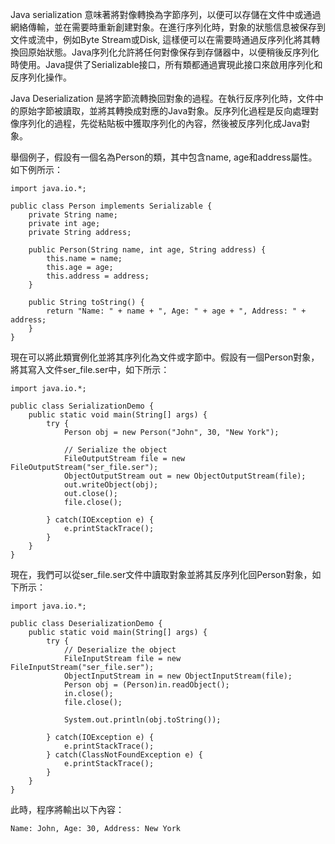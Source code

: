 

Java serialization 意味著將對像轉換為字節序列，以便可以存儲在文件中或通過網絡傳輸，並在需要時重新創建對象。在進行序列化時，對象的狀態信息被保存到文件或流中，例如Byte Stream或Disk, 這樣便可以在需要時通過反序列化將其轉換回原始狀態。Java序列化允許將任何對像保存到存儲器中，以便稍後反序列化時使用。Java提供了Serializable接口，所有類都通過實現此接口來啟用序列化和反序列化操作。

Java Deserialization 是將字節流轉換回對象的過程。在執行反序列化時，文件中的原始字節被讀取，並將其轉換成對應的Java對象。反序列化過程是反向處理對像序列化的過程，先從粘貼板中獲取序列化的內容，然後被反序列化成Java對象。

舉個例子，假設有一個名為Person的類，其中包含name, age和address屬性。如下例所示：

```
import java.io.*;

public class Person implements Serializable {
    private String name;
    private int age;
    private String address;

    public Person(String name, int age, String address) {
        this.name = name;
        this.age = age;
        this.address = address;
    }

    public String toString() {
        return "Name: " + name + ", Age: " + age + ", Address: " + address;
    }
}
```

現在可以將此類實例化並將其序列化為文件或字節中。假設有一個Person對象，將其寫入文件ser_file.ser中，如下所示：

```
import java.io.*;

public class SerializationDemo {
    public static void main(String[] args) {
        try {
            Person obj = new Person("John", 30, "New York");

            // Serialize the object
            FileOutputStream file = new FileOutputStream("ser_file.ser");
            ObjectOutputStream out = new ObjectOutputStream(file);
            out.writeObject(obj);
            out.close();
            file.close();

        } catch(IOException e) {
            e.printStackTrace();
        }
    }
}
```

現在，我們可以從ser_file.ser文件中讀取對象並將其反序列化回Person對象，如下所示：

```
import java.io.*;

public class DeserializationDemo {
    public static void main(String[] args) {
        try {
            // Deserialize the object
            FileInputStream file = new FileInputStream("ser_file.ser");
            ObjectInputStream in = new ObjectInputStream(file);
            Person obj = (Person)in.readObject();
            in.close();
            file.close();

            System.out.println(obj.toString());

        } catch(IOException e) {
            e.printStackTrace();
        } catch(ClassNotFoundException e) {
            e.printStackTrace();
        }
    }
}
```

此時，程序將輸出以下內容：

```
Name: John, Age: 30, Address: New York
```